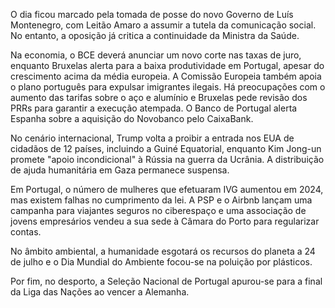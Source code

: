 O dia ficou marcado pela tomada de posse do novo Governo de Luís Montenegro, com Leitão Amaro a assumir a tutela da comunicação social. No entanto, a oposição já critica a continuidade da Ministra da Saúde.

Na economia, o BCE deverá anunciar um novo corte nas taxas de juro, enquanto Bruxelas alerta para a baixa produtividade em Portugal, apesar do crescimento acima da média europeia. A Comissão Europeia também apoia o plano português para expulsar imigrantes ilegais. Há preocupações com o aumento das tarifas sobre o aço e alumínio e Bruxelas pede revisão dos PRRs para garantir a execução atempada. O Banco de Portugal alerta Espanha sobre a aquisição do Novobanco pelo CaixaBank.

No cenário internacional, Trump volta a proibir a entrada nos EUA de cidadãos de 12 países, incluindo a Guiné Equatorial, enquanto Kim Jong-un promete "apoio incondicional" à Rússia na guerra da Ucrânia. A distribuição de ajuda humanitária em Gaza permanece suspensa.

Em Portugal, o número de mulheres que efetuaram IVG aumentou em 2024, mas existem falhas no cumprimento da lei. A PSP e o Airbnb lançam uma campanha para viajantes seguros no ciberespaço e uma associação de jovens empresários vendeu a sua sede à Câmara do Porto para regularizar contas.

No âmbito ambiental, a humanidade esgotará os recursos do planeta a 24 de julho e o Dia Mundial do Ambiente focou-se na poluição por plásticos.

Por fim, no desporto, a Seleção Nacional de Portugal apurou-se para a final da Liga das Nações ao vencer a Alemanha.